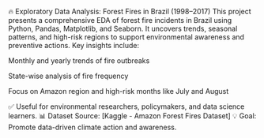 🔥 Exploratory Data Analysis: Forest Fires in Brazil (1998–2017)
This project presents a comprehensive EDA of forest fire incidents in Brazil using Python, Pandas, Matplotlib, and Seaborn. It uncovers trends, seasonal patterns, and high-risk regions to support environmental awareness and preventive actions. Key insights include:

Monthly and yearly trends of fire outbreaks

State-wise analysis of fire frequency

Focus on Amazon region and high-risk months like July and August

✅ Useful for environmental researchers, policymakers, and data science learners.
📊 Dataset Source: [Kaggle - Amazon Forest Fires Dataset]
💡 Goal: Promote data-driven climate action and awareness.

